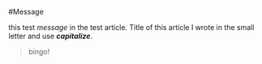 #Message

this test *message* in the test article. Title of this article I wrote in the small letter and use ***capitalize***.
>bingo! 